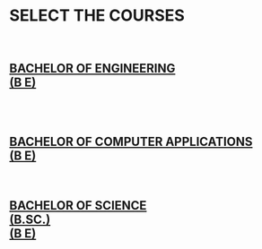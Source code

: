 <html>
<head>
<link rel="stylesheet" href="index.css">
</head>
<body>
     <h1> SELECT THE COURSES </h1>
     <br>
    <a href="mynotes.html"> <h2>BACHELOR OF ENGINEERING  <br>(B E) </h2></a>
     <br>
     <br>
     <a href="mynotes.html"> <h2> BACHELOR OF COMPUTER APPLICATIONS <br>(B E) </h2></a>
     <br>
     <a href="mynotes.html"> <h2> BACHELOR OF SCIENCE <br>(B.SC.) <br>(B E) </h2></a>
     <br>
</body>
</html>
